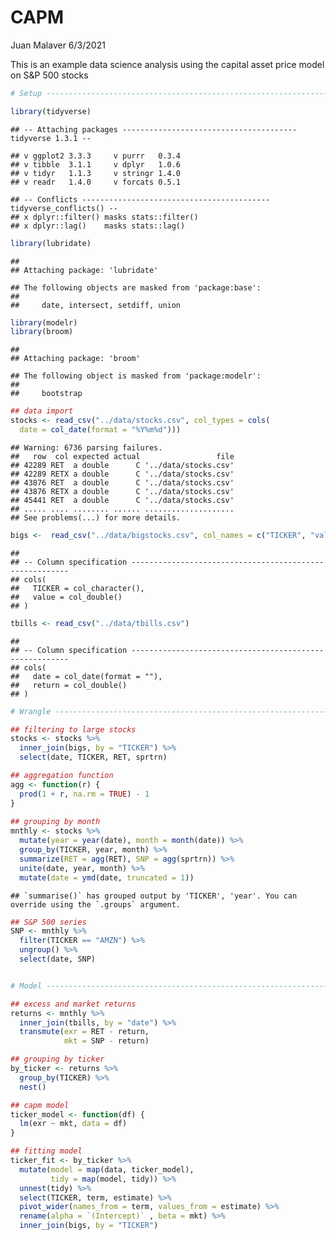 CAPM
================
Juan Malaver
6/3/2021

This is an example data science analysis using the capital asset price
model on S&P 500 stocks

``` r
# Setup -------------------------------------------------------------------

library(tidyverse)
```

    ## -- Attaching packages --------------------------------------- tidyverse 1.3.1 --

    ## v ggplot2 3.3.3     v purrr   0.3.4
    ## v tibble  3.1.1     v dplyr   1.0.6
    ## v tidyr   1.1.3     v stringr 1.4.0
    ## v readr   1.4.0     v forcats 0.5.1

    ## -- Conflicts ------------------------------------------ tidyverse_conflicts() --
    ## x dplyr::filter() masks stats::filter()
    ## x dplyr::lag()    masks stats::lag()

``` r
library(lubridate)
```

    ## 
    ## Attaching package: 'lubridate'

    ## The following objects are masked from 'package:base':
    ## 
    ##     date, intersect, setdiff, union

``` r
library(modelr)
library(broom)
```

    ## 
    ## Attaching package: 'broom'

    ## The following object is masked from 'package:modelr':
    ## 
    ##     bootstrap

``` r
## data import
stocks <- read_csv("../data/stocks.csv", col_types = cols(
  date = col_date(format = "%Y%m%d")))
```

    ## Warning: 6736 parsing failures.
    ##   row  col expected actual                 file
    ## 42289 RET  a double      C '../data/stocks.csv'
    ## 42289 RETX a double      C '../data/stocks.csv'
    ## 43876 RET  a double      C '../data/stocks.csv'
    ## 43876 RETX a double      C '../data/stocks.csv'
    ## 45441 RET  a double      C '../data/stocks.csv'
    ## ..... .... ........ ...... ....................
    ## See problems(...) for more details.

``` r
bigs <-  read_csv("../data/bigstocks.csv", col_names = c("TICKER", "value"))
```

    ## 
    ## -- Column specification --------------------------------------------------------
    ## cols(
    ##   TICKER = col_character(),
    ##   value = col_double()
    ## )

``` r
tbills <- read_csv("../data/tbills.csv")
```

    ## 
    ## -- Column specification --------------------------------------------------------
    ## cols(
    ##   date = col_date(format = ""),
    ##   return = col_double()
    ## )

``` r
# Wrangle -----------------------------------------------------------------

## filtering to large stocks
stocks <- stocks %>%
  inner_join(bigs, by = "TICKER") %>%
  select(date, TICKER, RET, sprtrn)

## aggregation function
agg <- function(r) {
  prod(1 + r, na.rm = TRUE) - 1
}
  
## grouping by month
mnthly <- stocks %>%
  mutate(year = year(date), month = month(date)) %>%
  group_by(TICKER, year, month) %>%
  summarize(RET = agg(RET), SNP = agg(sprtrn)) %>%
  unite(date, year, month) %>%
  mutate(date = ymd(date, truncated = 1))
```

    ## `summarise()` has grouped output by 'TICKER', 'year'. You can override using the `.groups` argument.

``` r
## S&P 500 series
SNP <- mnthly %>%
  filter(TICKER == "AMZN") %>%
  ungroup() %>%
  select(date, SNP)


# Model -------------------------------------------------------------------

## excess and market returns
returns <- mnthly %>%
  inner_join(tbills, by = "date") %>%
  transmute(exr = RET - return,
            mkt = SNP - return)

## grouping by ticker
by_ticker <- returns %>%
  group_by(TICKER) %>%
  nest()

## capm model
ticker_model <- function(df) {
  lm(exr ~ mkt, data = df)
}

## fitting model
ticker_fit <- by_ticker %>%
  mutate(model = map(data, ticker_model),
         tidy = map(model, tidy)) %>%
  unnest(tidy) %>%
  select(TICKER, term, estimate) %>%
  pivot_wider(names_from = term, values_from = estimate) %>%
  rename(alpha = `(Intercept)` , beta = mkt) %>%
  inner_join(bigs, by = "TICKER")
```
